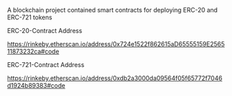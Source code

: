 A blockchain project contained smart contracts for deploying ERC-20 and ERC-721 tokens

ERC-20-Contract Address

https://rinkeby.etherscan.io/address/0x724e1522f862615aD65555159E256511873232ca#code

ERC-721-Contract Address

https://rinkeby.etherscan.io/address/0xdb2a3000da09564f05f65772f7046d1924b89383#code
